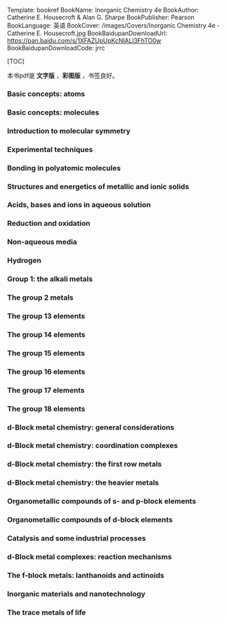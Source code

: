 Template: bookref
BookName: Inorganic Chemistry 4e
BookAuthor: Catherine E. Housecroft & Alan G. Sharpe
BookPublisher: Pearson
BookLanguage: 英语
BookCover: /images/Covers/Inorganic Chemistry 4e - Catherine E. Housecroft.jpg
BookBaidupanDownloadUrl: https://pan.baidu.com/s/1XFAZUpUpKcNIALl3FhTO0w 
BookBaidupanDownloadCode: jrrc

[TOC]

本书pdf是 **文字版** ，**彩图版** ，书签良好。

### Basic concepts: atoms 
### Basic concepts: molecules 
### Introduction to molecular symmetry 
### Experimental techniques 
### Bonding in polyatomic molecules 
### Structures and energetics of metallic and ionic solids 
### Acids, bases and ions in aqueous solution 
### Reduction and oxidation 
### Non-aqueous media 
### Hydrogen 
### Group 1: the alkali metals 
### The group 2 metals 
### The group 13 elements 
### The group 14 elements 
### The group 15 elements 
### The group 16 elements 
### The group 17 elements 
### The group 18 elements 
### d-Block metal chemistry: general considerations 
### d-Block metal chemistry: coordination complexes 
### d-Block metal chemistry: the first row metals 
### d-Block metal chemistry: the heavier metals 
### Organometallic compounds of s- and p-block elements 
### Organometallic compounds of d-block elements

### Catalysis and some industrial processes 
### d-Block metal complexes: reaction mechanisms 
### The f-block metals: lanthanoids and actinoids 
### Inorganic materials and nanotechnology 
### The trace metals of life